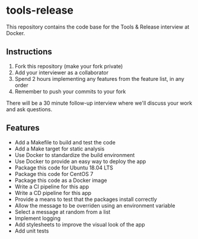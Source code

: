 tools-release
=============

This repository contains the code base for the Tools & Release interview at Docker.

## Instructions

1. Fork this repository (make your fork private)
1. Add your interviewer as a collaborator
1. Spend 2 hours implementing any features from the feature list, in any order
1. Remember to push your commits to your fork

There will be a 30 minute follow-up interview where we'll discuss your work and ask questions.

## Features

- Add a Makefile to build and test the code
- Add a Make target for static analysis
- Use Docker to standardize the build environment
- Use Docker to provide an easy way to deploy the app
- Package this code for Ubuntu 18.04 LTS
- Package this code for CentOS 7
- Package this code as a Docker image
- Write a CI pipeline for this app
- Write a CD pipeline for this app
- Provide a means to test that the packages install correctly
- Allow the message to be overriden using an environment variable
- Select a message at random from a list
- Implement logging
- Add stylesheets to improve the visual look of the app
- Add unit tests
